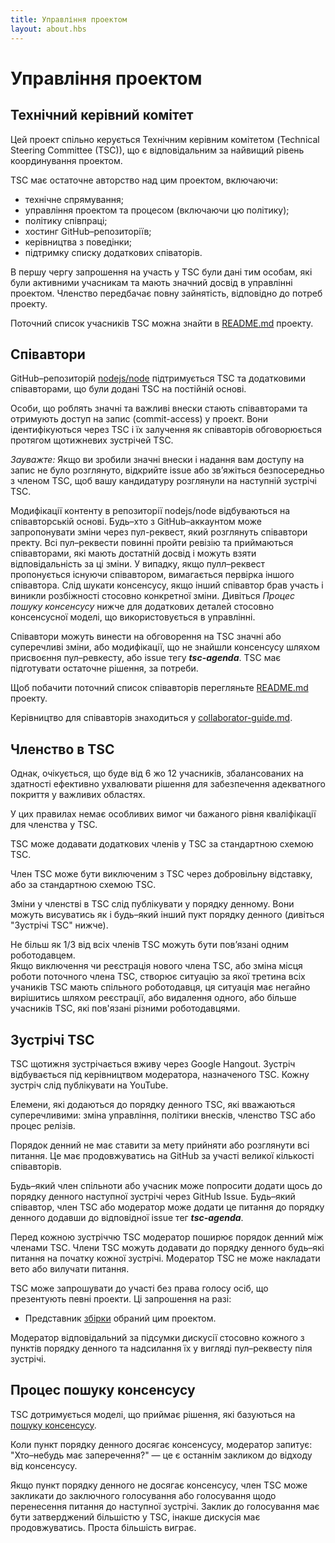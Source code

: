 ```yaml
---
title: Управління проектом
layout: about.hbs
---
```


# Управління проектом

## Технічний керівний комітет

Цей проект спільно керується Технічним керівним комітетом
(Technical Steering Committee (TSC)), що є відповідальним
за найвищий рівень координування проектом.

TSC має остаточне авторство над цим проектом, включаючи:

* технічне спрямування;
* управління проектом та процесом (включаючи цю політику);
* політику співпраці;
* хостинг GitHub–репозиторіїв;
* керівництва з поведінки;
* підтримку списку додаткових співаторів.

В першу чергу запрошення на участь у TSC були дані тим особам, які
були активними учасникам та мають значний досвід в управлінні проектом.
Членство передбачає повну зайнятість, відповідно до потреб проекту.

Поточний список учасників TSC можна знайти в
[README.md](https://github.com/nodejs/node/blob/master/README.md#tsc-technical-steering-committee) проекту.

## Співавтори

GitHub–репозиторій [nodejs/node](https://github.com/nodejs/node)
підтримується TSC та додатковими співавторами, що були додані
TSC на постійній основі.

Особи, що роблять значні та важливі внески стають співавторами
та отримують доступ на запис (commit-access) у проект. Вони
ідентифікуються через TSC і їх залучення як співавторів
обговорюється протягом щотижневих зустрічей TSC.

_Зауважте:_ Якщо ви зробили значні внески і надання вам доступу на запис
не було розглянуто, відкрийте issue або зв’яжіться безпосередньо з членом TSC,
щоб вашу кандидатуру розглянули на наступній зустрічі TSC.

Модифікації контенту в репозиторії nodejs/node відбуваються на
співавторській основі. Будь–хто з GitHub–аккаунтом може запропонувати
зміни через пул-реквест, який розглянуть співавтори пректу.
Всі пул–реквести повинні пройти ревізію та приймаються співавторами, які мають достатній досвід і можуть взяти відповідальність за ці зміни.
У випадку, якщо пулл–реквест пропонується існуючи співавтором, вимагається
первірка іншого співавтора. Слід шукати консенсусу, якщо інший співавтор
брав участь і виникли розбіжності стосовно конкретної зміни. Дивіться
_Процес пошуку консенсусу_ нижче для додаткових деталей стосовно
консенсусної моделі, що використовується в управлінні.

Співавтори можуть винести на обговорення на TSC значні або суперечливі зміни,
або модифікації, що не знайшли консенсусу шляхом присвоєння пул–ревкесту,
або issue тегу ***tsc-agenda***. TSC має підготувати остаточне рішення,
за потреби.

Щоб побачити поточний список співавторів перегляньте
[README.md](https://github.com/nodejs/node/blob/master/README.md#current-project-team-members) проекту.

Керівництво для співавторів знаходиться у
[collaborator-guide.md](https://github.com/nodejs/node/blob/master/doc/guides/collaborator-guide.md).

## Членство в TSC

Однак, очікується, що буде від 6 жо 12 учасників, збалансованих
на здатності ефективно ухвалювати рішення для забезпечення адекватного
покриття у важливих областях.

У цих правилах немає особливих вимог чи бажаного рівня кваліфікації
для членства у TSC.

TSC може додавати додаткових членів у TSC за стандартною схемою TSC.

Член TSC може бути виключеним з TSC через добровільну відставку,
або за стандартною схемою TSC.

Зміни у членстві в TSC слід публікувати у порядку денному.
Вони можуть висуватись як і будь–який інший пукт порядку денного
(дивіться "Зустрічі TSC" нижче).

Не більш як 1/3 від всіх членів TSC можуть бути пов’язані одним роботодавцем.  
Якщо виключення чи реєстрація нового члена TSC, або зміна місця роботи
поточного члена TSC, створює ситуацію за якої третина всіх учаників TSC
мають спільного роботодавця, ця ситуація має негайно вирішитись шляхом
реєстрації, або видалення одного, або більше учасників TSC,
які пов'язані різними роботодавцями.

## Зустрічі TSC

TSC щотижня зустрічається вживу через Google Hangout.
Зустріч відбувається під керівництвом модератора, назначеного TSC.
Кожну зустріч слід публікувати на YouTube.

Елемени, які додаються до порядку денного TSC, які вважаються суперечливими:
зміна управління, політики внесків, членство TSC або процес релізів.

Порядок денний не має ставити за мету прийняти або розглянути всі питання.
Це має продовжуватись на GitHub за участі великої кількості співавторів.

Будь–який член спільноти або учасник може попросити додати щось до порядку денного наступної зустрічі через GitHub Issue. Будь–який співавтор,
член TSC або модератор може додати це питання до порядку денного додавши до відповідної issue тег ***tsc-agenda***.

Перед кожною зустріччю TSC модератор поширює порядок денний між членами TSC.
Члени TSC можуть додавати до порядку денного будь–які питання на початку
кожної зустрічі. Модератор TSC не може накладати вето або вилучати питання.

TSC може запрошувати до участі без права голосу осіб, що презентують певні проекти. Ці запрошення на разі:

* Представник [збірки](https://github.com/node-forward/build)
  обраний цим проектом.

Модератор відповідальний за підсумки дискусії стосовно кожного з пунктів порядку денного та надсилання їх у вигляді пул–реквесту піля зустрічі.

## Процес пошуку консенсусу

TSC дотримується моделі, що приймає рішення, які базуються на
[пошуку консенсусу](https://en.wikipedia.org/wiki/Consensus-seeking_decision-making).

Коли пункт порядку денного досягає консенсусу, модератор запитує: "Хто–небудь має заперечення?" — це є останнім закликом до відходу від консенсусу.

Якщо пункт порядку денного не досягає консенсусу, член TSC може закликати до заключного голосування або голосування щодо перенесення питання до наступної зустрічі. Заклик до голосування має бути затверджений більшістю у TSC, інакше дискусія має продовжуватись. Проста більшість виграє.
